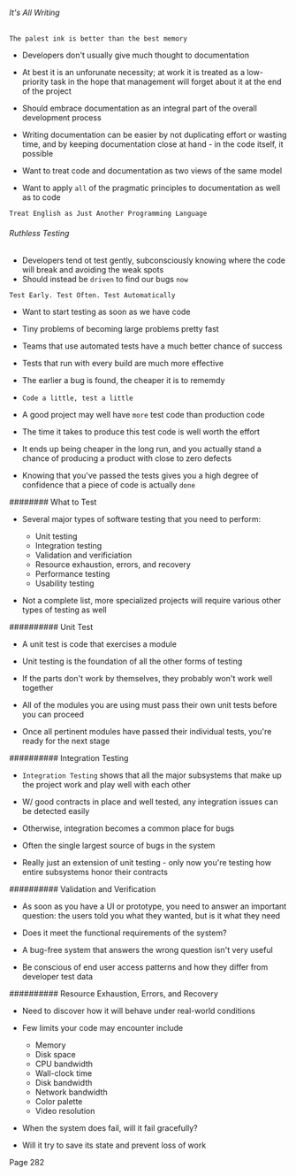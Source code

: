 ###### It's All Writing

`The palest ink is better than the best memory`

- Developers don't usually give much thought to documentation
- At best it is an unforunate necessity; at work it is treated as a low-priority task in the hope that management will forget about it at the end of the project

- Should embrace documentation as an integral part of the overall development process
- Writing documentation can be easier by not duplicating effort or wasting time, and by keeping documentation close at hand - in the code itself, it possible

- Want to treat code and documentation as two views of the same model
- Want to apply `all` of the pragmatic principles to documentation as well as to code

`Treat English as Just Another Programming Language`

###### Ruthless Testing

- Developers tend ot test gently, subconsciously knowing where the code will break and avoiding the weak spots
- Should instead be `driven` to find our bugs `now`

`Test Early. Test Often. Test Automatically`

- Want to start testing as soon as we have code
- Tiny problems of becoming large problems pretty fast

- Teams that use automated tests have a much better chance of success
- Tests that run with every build are much more effective

- The earlier a bug is found, the cheaper it is to rememdy
- `Code a little, test a little`

- A good project may well have `more` test code than production code
- The time it takes to produce this test code is well worth the effort
- It ends up being cheaper in the long run, and you actually stand a chance of producing a product with close to zero defects

- Knowing that you've passed the tests gives you a high degree of confidence that a piece of code is actually `done`

######## What to Test

- Several major types of software testing that you need to perform:

    * Unit testing
    * Integration testing
    * Validation and verificiation
    * Resource exhaustion, errors, and recovery
    * Performance testing
    * Usability testing

- Not a complete list, more specialized projects will require various other types of testing as well

########## Unit Test

- A unit test is code that exercises a module
- Unit testing is the foundation of all the other forms of testing
- If the parts don't work by themselves, they probably won't work well together
- All of the modules you are using must pass their own unit tests before you can proceed

- Once all pertinent modules have passed their individual tests, you're ready for the next stage

########## Integration Testing

- `Integration Testing` shows that all the major subsystems that make up the project work and play well with each other
- W/ good contracts in place and well tested, any integration issues can be detected easily
- Otherwise, integration becomes a common place for bugs
- Often the single largest source of bugs in the system

- Really just an extension of unit testing - only now you're testing how entire subsystems honor their contracts


########## Validation and Verification

- As soon as you have a UI or prototype, you need to answer an important question: the users told you what they wanted, but is it what they need

- Does it meet the functional requirements of the system?
- A bug-free system that answers the wrong question isn't very useful
- Be conscious of end user access patterns and how they differ from developer test data

########## Resource Exhaustion, Errors, and Recovery

- Need to discover how it will behave under real-world conditions
- Few limits your code may encounter include
    * Memory
    * Disk space
    * CPU bandwidth
    * Wall-clock time
    * Disk bandwidth
    * Network bandwidth
    * Color palette
    * Video resolution

- When the system does fail, will it fail gracefully?
- Will it try to save its state and prevent loss of work

Page 282